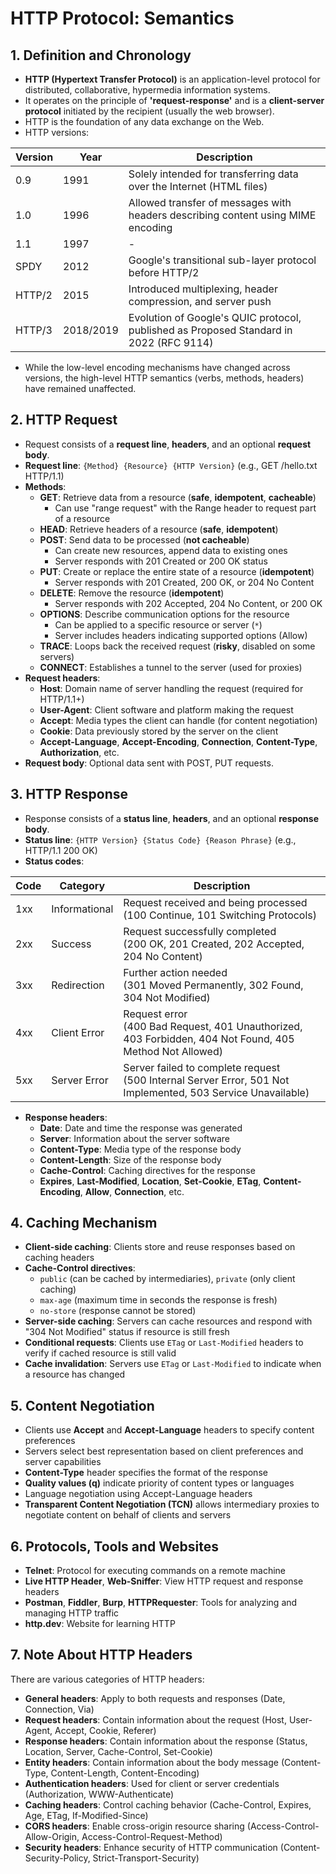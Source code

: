 
# HTTP Protocol: Semantics

## 1. Definition and Chronology
- **HTTP (Hypertext Transfer Protocol)** is an application-level protocol for distributed, collaborative, hypermedia information systems.
- It operates on the principle of **'request-response'** and is a **client-server protocol** initiated by the recipient (usually the web browser).
- HTTP is the foundation of any data exchange on the Web.
- HTTP versions:

| Version | Year | Description |
|---------|------|--------------|
| 0.9 | 1991 | Solely intended for transferring data over the Internet (HTML files) |
| 1.0 | 1996 | Allowed transfer of messages with headers describing content using MIME encoding |
| 1.1 | 1997 | - |
| SPDY | 2012 | Google's transitional sub-layer protocol before HTTP/2 |
| HTTP/2 | 2015 | Introduced multiplexing, header compression, and server push |
| HTTP/3 | 2018/2019 | Evolution of Google's QUIC protocol, published as Proposed Standard in 2022 (RFC 9114) |

- While the low-level encoding mechanisms have changed across versions, the high-level HTTP semantics (verbs, methods, headers) have remained unaffected.

## 2. HTTP Request
- Request consists of a **request line**, **headers**, and an optional **request body**.
- **Request line**: `{Method} {Resource} {HTTP Version}` (e.g., GET /hello.txt HTTP/1.1)
- **Methods**:
  - **GET**: Retrieve data from a resource (**safe**, **idempotent**, **cacheable**)
    - Can use "range request" with the Range header to request part of a resource
  - **HEAD**: Retrieve headers of a resource (**safe**, **idempotent**)  
  - **POST**: Send data to be processed (**not cacheable**)
    - Can create new resources, append data to existing ones
    - Server responds with 201 Created or 200 OK status
  - **PUT**: Create or replace the entire state of a resource (**idempotent**)
    - Server responds with 201 Created, 200 OK, or 204 No Content
  - **DELETE**: Remove the resource (**idempotent**)
    - Server responds with 202 Accepted, 204 No Content, or 200 OK
  - **OPTIONS**: Describe communication options for the resource
    - Can be applied to a specific resource or server (`*`)
    - Server includes headers indicating supported options (Allow)
  - **TRACE**: Loops back the received request (**risky**, disabled on some servers)
  - **CONNECT**: Establishes a tunnel to the server (used for proxies)
- **Request headers**:
  - **Host**: Domain name of server handling the request (required for HTTP/1.1+)
  - **User-Agent**: Client software and platform making the request
  - **Accept**: Media types the client can handle (for content negotiation) 
  - **Cookie**: Data previously stored by the server on the client
  - **Accept-Language**, **Accept-Encoding**, **Connection**, **Content-Type**, **Authorization**, etc.
- **Request body**: Optional data sent with POST, PUT requests.

## 3. HTTP Response
- Response consists of a **status line**, **headers**, and an optional **response body**.
- **Status line**: `{HTTP Version} {Status Code} {Reason Phrase}` (e.g., HTTP/1.1 200 OK)
- **Status codes**:

| Code | Category | Description |
|------|-----------|-------------|
| 1xx | Informational | Request received and being processed (100 Continue, 101 Switching Protocols) |
| 2xx | Success | Request successfully completed <br> (200 OK, 201 Created, 202 Accepted, 204 No Content) |
| 3xx | Redirection | Further action needed <br> (301 Moved Permanently, 302 Found, 304 Not Modified) | 
| 4xx | Client Error | Request error <br> (400 Bad Request, 401 Unauthorized, 403 Forbidden, 404 Not Found, 405 Method Not Allowed) |
| 5xx | Server Error | Server failed to complete request <br> (500 Internal Server Error, 501 Not Implemented, 503 Service Unavailable) |

- **Response headers**:
  - **Date**: Date and time the response was generated
  - **Server**: Information about the server software  
  - **Content-Type**: Media type of the response body
  - **Content-Length**: Size of the response body
  - **Cache-Control**: Caching directives for the response
  - **Expires**, **Last-Modified**, **Location**, **Set-Cookie**, **ETag**, **Content-Encoding**, **Allow**, **Connection**, etc.

## 4. Caching Mechanism
- **Client-side caching**: Clients store and reuse responses based on caching headers
- **Cache-Control directives**: 
  - `public` (can be cached by intermediaries), `private` (only client caching) 
  - `max-age` (maximum time in seconds the response is fresh)
  - `no-store` (response cannot be stored)
- **Server-side caching**: Servers can cache resources and respond with "304 Not Modified" status if resource is still fresh  
- **Conditional requests**: Clients use `ETag` or `Last-Modified` headers to verify if cached resource is still valid
- **Cache invalidation**: Servers use `ETag` or `Last-Modified` to indicate when a resource has changed

## 5. Content Negotiation
- Clients use **Accept** and **Accept-Language** headers to specify content preferences
- Servers select best representation based on client preferences and server capabilities
- **Content-Type** header specifies the format of the response  
- **Quality values (q)** indicate priority of content types or languages
- Language negotiation using Accept-Language headers
- **Transparent Content Negotiation (TCN)** allows intermediary proxies to negotiate content on behalf of clients and servers

## 6. Protocols, Tools and Websites
- **Telnet**: Protocol for executing commands on a remote machine
- **Live HTTP Header**, **Web-Sniffer**: View HTTP request and response headers
- **Postman**, **Fiddler**, **Burp**, **HTTPRequester**: Tools for analyzing and managing HTTP traffic
- **http.dev**: Website for learning HTTP

## 7. Note About HTTP Headers
There are various categories of HTTP headers:

- **General headers**: Apply to both requests and responses (Date, Connection, Via)
- **Request headers**: Contain information about the request (Host, User-Agent, Accept, Cookie, Referer)
- **Response headers**: Contain information about the response (Status, Location, Server, Cache-Control, Set-Cookie)
- **Entity headers**: Contain information about the body message (Content-Type, Content-Length, Content-Encoding)
- **Authentication headers**: Used for client or server credentials (Authorization, WWW-Authenticate) 
- **Caching headers**: Control caching behavior (Cache-Control, Expires, Age, ETag, If-Modified-Since)
- **CORS headers**: Enable cross-origin resource sharing (Access-Control-Allow-Origin, Access-Control-Request-Method)
- **Security headers**: Enhance security of HTTP communication (Content-Security-Policy, Strict-Transport-Security)